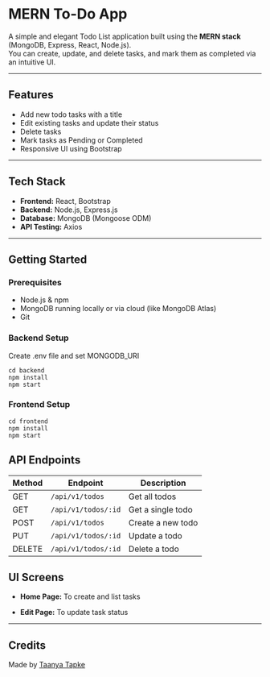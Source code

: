 # MERN To-Do App

A simple and elegant Todo List application built using the **MERN stack** (MongoDB, Express, React, Node.js).  
You can create, update, and delete tasks, and mark them as completed via an intuitive UI.

---

## Features

-  Add new todo tasks with a title
-  Edit existing tasks and update their status
-  Delete tasks
-  Mark tasks as Pending or Completed
-  Responsive UI using Bootstrap

---

## Tech Stack

- **Frontend:** React, Bootstrap
- **Backend:** Node.js, Express.js
- **Database:** MongoDB (Mongoose ODM)
- **API Testing:** Axios

---

## Getting Started

### Prerequisites

- Node.js & npm
- MongoDB running locally or via cloud (like MongoDB Atlas)
- Git

### Backend Setup  

Create .env file and set MONGODB_URI
```
cd backend
npm install
npm start
```

### Frontend Setup

```
cd frontend  
npm install  
npm start
```

## API Endpoints   
| Method | Endpoint            | Description       |
| ------ | ------------------- | ----------------- |
| GET    | `/api/v1/todos`     | Get all todos     |
| GET    | `/api/v1/todos/:id` | Get a single todo |
| POST   | `/api/v1/todos`     | Create a new todo |
| PUT    | `/api/v1/todos/:id` | Update a todo     |
| DELETE | `/api/v1/todos/:id` | Delete a todo     |


## UI Screens  
* **Home Page:** To create and list tasks

* **Edit Page:** To update task status

---

## Credits  
Made by [Taanya Tapke](https://www.linkedin.com/in/taanya-tapke-2377a2273?utm_source=share&utm_campaign=share_via&utm_content=profile&utm_medium=android_app)
